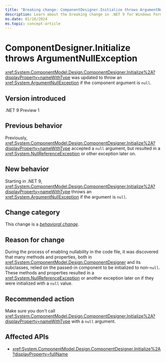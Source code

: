 ```yaml
---
title: "Breaking change: ComponentDesigner.Initialize throws ArgumentNullException"
description: Learn about the breaking change in .NET 9 for Windows Forms where ComponentDesigner.Initialize now throws ArgumentNullException if the component argument is null.
ms.date: 01/16/2024
ms.topic: concept-article
---
```

# ComponentDesigner.Initialize throws ArgumentNullException

<xref:System.ComponentModel.Design.ComponentDesigner.Initialize%2A?displayProperty=nameWithType> was updated to throw an <xref:System.ArgumentNullException> if the component argument is `null`.

## Version introduced

.NET 9 Preview 1

## Previous behavior

Previously, <xref:System.ComponentModel.Design.ComponentDesigner.Initialize%2A?displayProperty=nameWithType> accepted a `null` argument, but resulted in a <xref:System.NullReferenceException> or other exception later on.

## New behavior

Starting in .NET 9, <xref:System.ComponentModel.Design.ComponentDesigner.Initialize%2A?displayProperty=nameWithType> throws an <xref:System.ArgumentNullException> if the argument is `null`.

## Change category

This change is a [*behavioral change*](../../categories.md#behavioral-change).

## Reason for change

During the process of enabling nullability in the code file, it was discovered that many methods and properties, both in <xref:System.ComponentModel.Design.ComponentDesigner> and its subclasses, relied on the passed-in component to be initialized to non-`null`. These methods and properties resulted in a <xref:System.NullReferenceException> or another exception later on if they were initialized with a `null` value.

## Recommended action

Make sure you don't call <xref:System.ComponentModel.Design.ComponentDesigner.Initialize%2A?displayProperty=nameWithType> with a `null` argument.

## Affected APIs

- <xref:System.ComponentModel.Design.ComponentDesigner.Initialize%2A?displayProperty=fullName>
